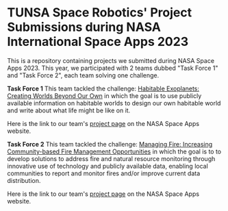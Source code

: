 # TUNSA Space Robotics' Project Submissions during NASA International Space Apps 2023
This is a repository containing projects we submitted during NASA Space Apps 2023. This year, we participated with 2 teams dubbed "Task Force 1" and "Task Force 2", each team solving one challenge.

**Task Force 1**
This team tackled the challenge: [Habitable Exoplanets: Creating Worlds Beyond Our Own](https://www.spaceappschallenge.org/2023/challenges/habitable-exoplanets-creating-worlds-beyond-our-own/) in which the goal is to use publicly available information on habitable worlds to design our own habitable world and write about what life might be like on it.

Here is the link to our team's [project page](https://www.spaceappschallenge.org/2023/find-a-team/tunsa-space-robotics-task-force-1/?tab=project) on the NASA Space Apps website.


**Task Force 2**
This team tackled the challenge: [Managing Fire: Increasing Community-based Fire Management Opportunities](https://www.spaceappschallenge.org/2023/challenges/managing-fire-increasing-community-based-fire-management-opportunities/) in which the goal is to to develop solutions to address fire and natural resource monitoring through innovative use of technology and publicly available data, enabling local communities to report and monitor fires and/or improve current data distribution.

Here is the link to our team's [project page]([https://www.spaceappschallenge.org/2023/find-a-team/tunsa-space-robotics-task-force-1/?tab=project](https://www.spaceappschallenge.org/2023/find-a-team/tunsa-space-robotics-task-force-2/?tab=project)https://www.spaceappschallenge.org/2023/find-a-team/tunsa-space-robotics-task-force-2/?tab=project) on the NASA Space Apps website.
